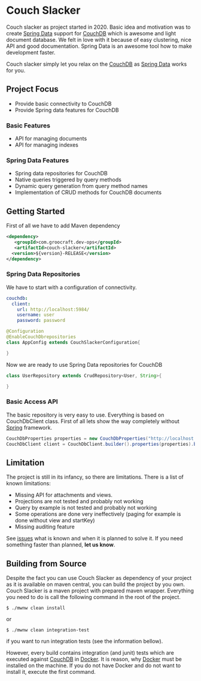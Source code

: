 # Couch Slacker

Couch slacker as project started in 2020. Basic idea and motivation was to create [Spring Data](https://spring.io/projects/spring-data) support for 
[CouchDB](https://couchdb.apache.org/) which is awesome and light document database. We felt in love with it because of easy clustering, nice API and good
 documentation. Spring Data is an awesome tool how to make development faster.

Couch slacker simply let you relax on the [CouchDB](https://couchdb.apache.org/) as [Spring Data](https://spring.io/projects/spring-data) works for you.

## Project Focus
* Provide basic connectivity to CouchDB
* Provide Spring data features for CouchDB

### Basic Features
* API for managing documents
* API for managing indexes

### Spring Data Features
* Spring data repositories for CouchDB
* Native queries triggered by query methods
* Dynamic query generation from query method names
* Implementation of CRUD methods for CouchDB documents

## Getting Started 
First of all we have to add Maven dependency
```xml
<dependency>
   <groupId>com.groocraft.dev-ops</groupId>
   <artifactId>couch-slacker</artifactId>
  <version>${version}-RELEASE</version>
</dependency>
```
### Spring Data Repositories
We have to start with a configuration of connectivity.
```yaml
couchdb:
  client:
    url: http://localhost:5984/
    username: user
    password: password
```
```java
@Configuration
@EnableCouchDbrepositories
class AppConfig extends CouchSlackerConfiguration{

}
```
Now we are ready to use Spring Data repositories for CouchDB
```java
class UserRepository extends CrudRepository<User, String>{

}
```
### Basic Access API
The basic repository is very easy to use. Everything is based on CouchDbClient class. First of all lets show the way completely without 
[Spring](https://spring.io/) framework.
```java
CouchDbProperties properties = new CouchDbProperties("http://localhost:5984/", "user", "password");
CouchDbClient client = CouchDbClient.builder().properties(properties).build();
``` 

## Limitation
The project is still in its infancy, so there are limitations. There is a list of known limitations:
* Missing API for attachments and views.
* Projections are not tested and probably not working
* Query by example is not tested and probably not working
* Some operations are done very ineffectively (paging for example is done without view and startKey)
* Missing auditing feature

See [issues](https://github.com/Majlanky/couch-slacker/issues) what is known and when it is planned to solve it. If you need something faster than planned, **let us know**.

## Building from Source
Despite the fact you can use Couch Slacker as dependency of your project as it is available on maven central, you can build the 
project by you own. Couch Slacker is a maven project with prepared maven wrapper. Everything you need to do is call 
the following command in the root of the project.
```shell script
$ ./mwnw clean install
```
or
```shell script
$ ./mwnw clean integration-test
```
if you want to run integration tests (see the information bellow).

However, every build contains integration (and junit) tests which are executed against [CouchDB](https://couchdb.apache.org/) in [Docker](https://www.docker.com/). It is reason, why
[Docker](https://www.docker.com/) must be installed on the machine. If you do not have Docker and do not want to install it, execute the first command.
